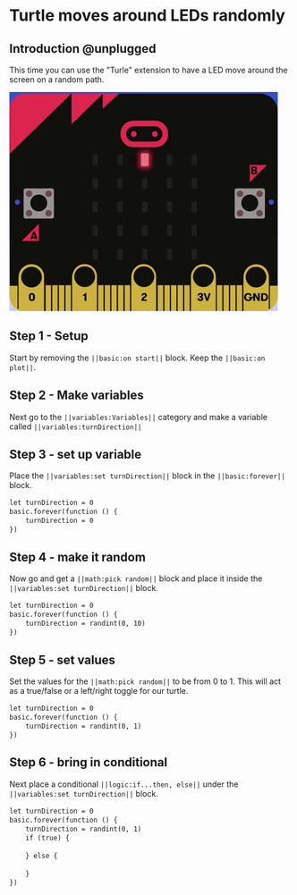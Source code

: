 # Turtle moves around LEDs randomly

## Introduction @unplugged

This time you can use the "Turle" extension to have a LED move around the screen on a random path.

![Animation of the initial project.](https://raw.githubusercontent.com/rypsmith/randomturtle/master/randomTurtle.gif)

## Step 1 - Setup

Start by removing the ``||basic:on start||`` block. Keep the ``||basic:on plot||``.

## Step 2 - Make variables

Next go to the ``||variables:Variables||`` category and make a variable called ``||variables:turnDirection||`` 

## Step 3 - set up variable

Place the ``||variables:set turnDirection||`` block in the ``||basic:forever||`` block.

```blocks
let turnDirection = 0
basic.forever(function () {
    turnDirection = 0
})
```

## Step 4 - make it random

Now go and get a ``||math:pick random||`` block and place it inside the ``||variables:set turnDirection||`` block.

```blocks
let turnDirection = 0
basic.forever(function () {
    turnDirection = randint(0, 10)
})
```

## Step 5 - set values

Set the values for the ``||math:pick random||`` to be from 0 to 1. This will act as a true/false or a left/right toggle for our turtle.

```blocks
let turnDirection = 0
basic.forever(function () {
    turnDirection = randint(0, 1)
})
```

## Step 6 - bring in conditional

Next place a conditional ``||logic:if...then, else||`` under the ``||variables:set turnDirection||`` block.

```blocks
let turnDirection = 0
basic.forever(function () {
    turnDirection = randint(0, 1)
    if (true) {
    	
    } else {
    	
    }
})
```
